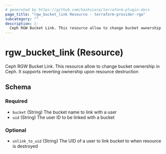 ```yaml
---
# generated by https://github.com/hashicorp/terraform-plugin-docs
page_title: "rgw_bucket_link Resource - terraform-provider-rgw"
subcategory: ""
description: |-
  Ceph RGW Bucket Link. This resource allow to change bucket ownership in Ceph. It supports reverting ownership upon resource destruction
---
```


# rgw_bucket_link (Resource)

Ceph RGW Bucket Link. This resource allow to change bucket ownership in Ceph. It supports reverting ownership upon resource destruction



<!-- schema generated by tfplugindocs -->
## Schema

### Required

- `bucket` (String) The bucket name to link with a user
- `uid` (String) The user ID to be linked with a bucket

### Optional

- `unlink_to_uid` (String) The UID of a user to link bucket to when resource is destroyed
